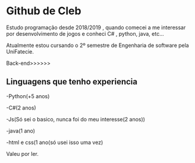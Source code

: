 # Github de Cleb

Estudo programação desde 2018/2019 , quando comecei a me interessar por desenvolvimento de jogos e conheci C# , python, java, etc... 

Atualmente estou cursando o 2º semestre de Engenharia de software pela UniFatecie.

Back-end>>>>>>  

## Linguagens que tenho experiencia

-Python(+5 anos)

-C#(2 anos)

-Js(Só sei o basico, nunca foi do meu interesse(2 anos))

-java(1 ano)

-html e css(1 ano(só usei isso uma vez)

Valeu por ler.

